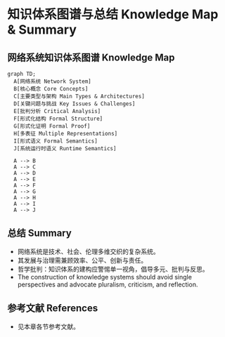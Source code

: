 # 知识体系图谱与总结 Knowledge Map & Summary

## 网络系统知识体系图谱 Knowledge Map

```mermaid
graph TD;
  A[网络系统 Network System]
  B[核心概念 Core Concepts]
  C[主要类型与架构 Main Types & Architectures]
  D[关键问题与挑战 Key Issues & Challenges]
  E[批判分析 Critical Analysis]
  F[形式化结构 Formal Structure]
  G[形式化证明 Formal Proof]
  H[多表征 Multiple Representations]
  I[形式语义 Formal Semantics]
  J[系统运行时语义 Runtime Semantics]

  A --> B
  A --> C
  A --> D
  A --> E
  A --> F
  A --> G
  A --> H
  A --> I
  A --> J
```

## 总结 Summary

- 网络系统是技术、社会、伦理多维交织的复杂系统。
- 其发展与治理需兼顾效率、公平、创新与责任。
- 哲学批判：知识体系的建构应警惕单一视角，倡导多元、批判与反思。
- The construction of knowledge systems should avoid single perspectives and advocate pluralism, criticism, and reflection.

## 参考文献 References

- 见本章各节参考文献。
